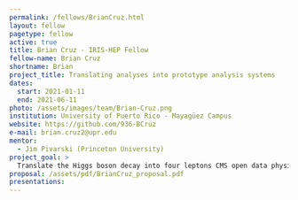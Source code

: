 ```yaml
---
permalink: /fellows/BrianCruz.html
layout: fellow
pagetype: fellow
active: true
title: Brian Cruz - IRIS-HEP Fellow
fellow-name: Brian Cruz
shortname: Brian
project_title: Translating analyses into prototype analysis systems
dates:
  start: 2021-01-11
  end: 2021-06-11
photo: /assets/images/team/Brian-Cruz.png
institution: University of Puerto Rico - Mayagüez Campus
website: https://github.com/936-BCruz
e-mail: brian.cruz2@upr.edu
mentor:
  - Jim Pivarski (Princeton University)
project_goal: >
  Translate the Higgs boson decay into four leptons CMS open data physics analysis example into a prototype analysis system using Coffea and Awkward-array. This prototype will be benchmarked and compared to the original approach to see if it has a reduced time-to-insight, greater functionality, and reusability.
proposal: /assets/pdf/BrianCruz_proposal.pdf
presentations:
---
```

